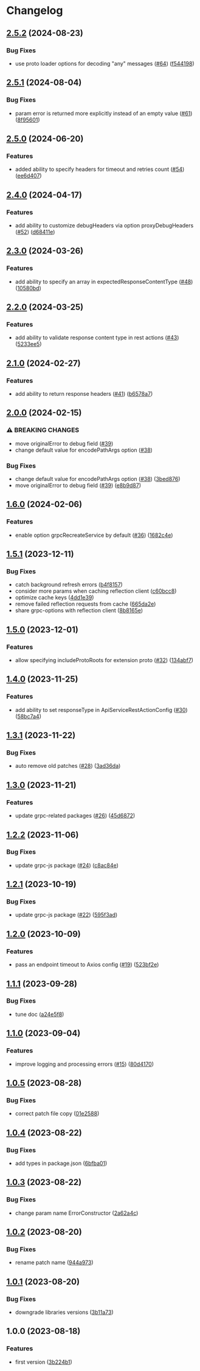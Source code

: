 # Changelog

## [2.5.2](https://github.com/gravity-ui/gateway/compare/v2.5.1...v2.5.2) (2024-08-23)


### Bug Fixes

* use proto loader options for decoding "any" messages ([#64](https://github.com/gravity-ui/gateway/issues/64)) ([f544198](https://github.com/gravity-ui/gateway/commit/f544198dca8b3183271c038837ca3cdfdb07cde6))

## [2.5.1](https://github.com/gravity-ui/gateway/compare/v2.5.0...v2.5.1) (2024-08-04)


### Bug Fixes

* param error is returned more explicitly instead of an empty value ([#61](https://github.com/gravity-ui/gateway/issues/61)) ([8f95601](https://github.com/gravity-ui/gateway/commit/8f95601363a3908962e532995a8d661028bea116))

## [2.5.0](https://github.com/gravity-ui/gateway/compare/v2.4.0...v2.5.0) (2024-06-20)


### Features

* added ability to specify headers for timeout and retries count ([#54](https://github.com/gravity-ui/gateway/issues/54)) ([ee6d407](https://github.com/gravity-ui/gateway/commit/ee6d4070208eeed654b2cf391a00fb2c172ddb09))

## [2.4.0](https://github.com/gravity-ui/gateway/compare/v2.3.0...v2.4.0) (2024-04-17)


### Features

* add ability to customize debugHeaders via option proxyDebugHeaders ([#52](https://github.com/gravity-ui/gateway/issues/52)) ([d68411e](https://github.com/gravity-ui/gateway/commit/d68411e607cc5569110ee4a2b3ed86297273a055))

## [2.3.0](https://github.com/gravity-ui/gateway/compare/v2.2.0...v2.3.0) (2024-03-26)


### Features

* add ability to specify an array in expectedResponseContentType ([#48](https://github.com/gravity-ui/gateway/issues/48)) ([10580bd](https://github.com/gravity-ui/gateway/commit/10580bd1c09a6d4d48eeea83c7097ad13be651d2))

## [2.2.0](https://github.com/gravity-ui/gateway/compare/v2.1.0...v2.2.0) (2024-03-25)


### Features

* add ability to validate response content type in rest actions ([#43](https://github.com/gravity-ui/gateway/issues/43)) ([5233ee5](https://github.com/gravity-ui/gateway/commit/5233ee5f149bd887e842dc0a54e31d19d7032686))

## [2.1.0](https://github.com/gravity-ui/gateway/compare/v2.0.0...v2.1.0) (2024-02-27)


### Features

* add ability to return response headers ([#41](https://github.com/gravity-ui/gateway/issues/41)) ([b6578a7](https://github.com/gravity-ui/gateway/commit/b6578a7dd54fd9cc2d9dbe874677094e21773646))

## [2.0.0](https://github.com/gravity-ui/gateway/compare/v1.6.0...v2.0.0) (2024-02-15)


### ⚠ BREAKING CHANGES

* move originalError to debug field ([#39](https://github.com/gravity-ui/gateway/issues/39))
* change default value for encodePathArgs option ([#38](https://github.com/gravity-ui/gateway/issues/38))

### Bug Fixes

* change default value for encodePathArgs option ([#38](https://github.com/gravity-ui/gateway/issues/38)) ([3bed876](https://github.com/gravity-ui/gateway/commit/3bed8769689eed9be97f50a425adf976340b9700))
* move originalError to debug field ([#39](https://github.com/gravity-ui/gateway/issues/39)) ([e8b9d87](https://github.com/gravity-ui/gateway/commit/e8b9d8769214da5c50ff06abc5213d6fc1eaccad))

## [1.6.0](https://github.com/gravity-ui/gateway/compare/v1.5.1...v1.6.0) (2024-02-06)


### Features

* enable option grpcRecreateService by default ([#36](https://github.com/gravity-ui/gateway/issues/36)) ([1682c4e](https://github.com/gravity-ui/gateway/commit/1682c4e5b934f87bc52d9b245797afcaa1ac20d4))

## [1.5.1](https://github.com/gravity-ui/gateway/compare/v1.5.0...v1.5.1) (2023-12-11)


### Bug Fixes

* catch background refresh errors ([b4f8157](https://github.com/gravity-ui/gateway/commit/b4f8157eb157f36c66c1758f85caeb7bf1f197e4))
* consider more params when caching reflection client ([c60bcc8](https://github.com/gravity-ui/gateway/commit/c60bcc81d634c3fae4ecefef3255385d66241aac))
* optimize cache keys ([4dd1e39](https://github.com/gravity-ui/gateway/commit/4dd1e39d20842ddf3ea7b5ba87c0eba29eb35c4b))
* remove failed reflection requests from cache ([665da2e](https://github.com/gravity-ui/gateway/commit/665da2e5847be5bb314e479b3938feae6e19c862))
* share grpc-options with reflection client ([8b8165e](https://github.com/gravity-ui/gateway/commit/8b8165e38912d81d6eb0316b6a1598b57419610c))

## [1.5.0](https://github.com/gravity-ui/gateway/compare/v1.4.0...v1.5.0) (2023-12-01)


### Features

* allow specifying includeProtoRoots for extension proto ([#32](https://github.com/gravity-ui/gateway/issues/32)) ([134abf7](https://github.com/gravity-ui/gateway/commit/134abf7915375a0cb9b1cee9a7501a6f6ff35ffc))

## [1.4.0](https://github.com/gravity-ui/gateway/compare/v1.3.1...v1.4.0) (2023-11-25)


### Features

* add ability to set responseType in ApiServiceRestActionConfig ([#30](https://github.com/gravity-ui/gateway/issues/30)) ([58bc7a4](https://github.com/gravity-ui/gateway/commit/58bc7a46efb7a88a1506149264f486af2dc96f7b))

## [1.3.1](https://github.com/gravity-ui/gateway/compare/v1.3.0...v1.3.1) (2023-11-22)


### Bug Fixes

* auto remove old patches ([#28](https://github.com/gravity-ui/gateway/issues/28)) ([3ad36da](https://github.com/gravity-ui/gateway/commit/3ad36dacc9ccf9b3c4e5a15c885768a449441ea3))

## [1.3.0](https://github.com/gravity-ui/gateway/compare/v1.2.2...v1.3.0) (2023-11-21)


### Features

* update grpc-related packages ([#26](https://github.com/gravity-ui/gateway/issues/26)) ([45d6872](https://github.com/gravity-ui/gateway/commit/45d6872c3a7b1fed04408803061d0a9c9c15fec7))

## [1.2.2](https://github.com/gravity-ui/gateway/compare/v1.2.1...v1.2.2) (2023-11-06)


### Bug Fixes

* update grpc-js package ([#24](https://github.com/gravity-ui/gateway/issues/24)) ([c8ac84e](https://github.com/gravity-ui/gateway/commit/c8ac84eb7ab2ecf0acae37b2d80ba1fa2663c289))

## [1.2.1](https://github.com/gravity-ui/gateway/compare/v1.2.0...v1.2.1) (2023-10-19)


### Bug Fixes

* update grpc-js package ([#22](https://github.com/gravity-ui/gateway/issues/22)) ([595f3ad](https://github.com/gravity-ui/gateway/commit/595f3adf6b9f837e63d8fbc80292da5b9d5a01f9))

## [1.2.0](https://github.com/gravity-ui/gateway/compare/v1.1.1...v1.2.0) (2023-10-09)


### Features

* pass an endpoint timeout to Axios config ([#19](https://github.com/gravity-ui/gateway/issues/19)) ([523bf2e](https://github.com/gravity-ui/gateway/commit/523bf2e7acfdeaec3c30eaade196df3a1bc19e3d))

## [1.1.1](https://github.com/gravity-ui/gateway/compare/v1.1.0...v1.1.1) (2023-09-28)


### Bug Fixes

* tune doc ([a24e5f8](https://github.com/gravity-ui/gateway/commit/a24e5f8cdc32d753bd7be4c172415bd97a87878b))

## [1.1.0](https://github.com/gravity-ui/gateway/compare/v1.0.5...v1.1.0) (2023-09-04)


### Features

* improve logging and processing errors ([#15](https://github.com/gravity-ui/gateway/issues/15)) ([80d4170](https://github.com/gravity-ui/gateway/commit/80d417082748b047809ac223fdc4f73eca0a78e3))

## [1.0.5](https://github.com/gravity-ui/gateway/compare/v1.0.4...v1.0.5) (2023-08-28)


### Bug Fixes

* correct patch file copy ([01e2588](https://github.com/gravity-ui/gateway/commit/01e258843270662e862fb0db49449aeb51d238e8))

## [1.0.4](https://github.com/gravity-ui/gateway/compare/v1.0.3...v1.0.4) (2023-08-22)


### Bug Fixes

* add types in package.json ([6bfba01](https://github.com/gravity-ui/gateway/commit/6bfba01d7389c7cb0cd763a804131b625a753a76))

## [1.0.3](https://github.com/gravity-ui/gateway/compare/v1.0.2...v1.0.3) (2023-08-22)


### Bug Fixes

* change param name ErrorConstructor ([2a62a4c](https://github.com/gravity-ui/gateway/commit/2a62a4c724e74732cdd995519d26856d385ddfc1))

## [1.0.2](https://github.com/gravity-ui/gateway/compare/v1.0.1...v1.0.2) (2023-08-20)


### Bug Fixes

* rename patch name ([944a973](https://github.com/gravity-ui/gateway/commit/944a9738cd539f8494ed59bced24f2aaae9d21ff))

## [1.0.1](https://github.com/gravity-ui/gateway/compare/v1.0.0...v1.0.1) (2023-08-20)


### Bug Fixes

* downgrade libraries versions ([3b11a73](https://github.com/gravity-ui/gateway/commit/3b11a735596feb8623d475370da4c0ad97e6c4f8))

## 1.0.0 (2023-08-18)


### Features

* first version ([3b224b1](https://github.com/gravity-ui/gateway/commit/3b224b1657ee75c2f554589c7db91673823572a4))
